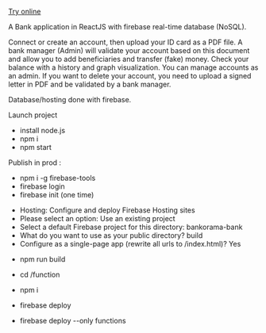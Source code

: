 [Try online](https://bankorama-bank.web.app/) 

A Bank application in ReactJS with firebase real-time database (NoSQL). 

Connect or create an account, then upload your ID card as a PDF file. A bank manager (Admin) will validate your account based on this document and allow you to add beneficiaries and transfer (fake) money. Check your balance with a history and graph visualization. You can manage accounts as an admin. If you want to delete your account, you need to upload a signed letter in PDF and be validated by a bank manager.
				
Database/hosting done with firebase.

Launch project
- install node.js
- npm i
- npm start

Publish in prod :
- npm i -g firebase-tools
- firebase login 
- firebase init (one time)

* Hosting: Configure and deploy Firebase Hosting sites
* Please select an option: Use an existing project
* Select a default Firebase project for this directory: bankorama-bank
* What do you want to use as your public directory? build
* Configure as a single-page app (rewrite all urls to /index.html)? Yes

- npm run build
- cd /function
- npm i 
- firebase deploy
 

- firebase deploy --only functions
